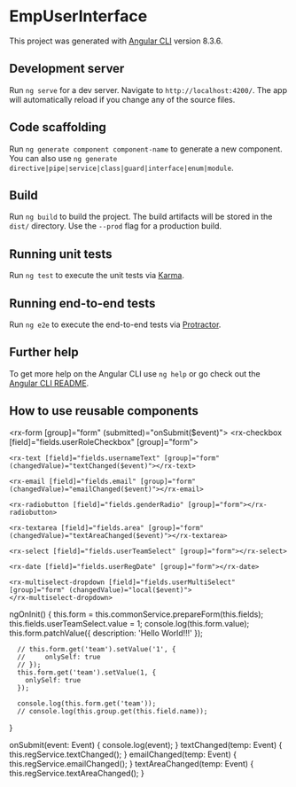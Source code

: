 # EmpUserInterface

This project was generated with [Angular CLI](https://github.com/angular/angular-cli) version 8.3.6.

## Development server

Run `ng serve` for a dev server. Navigate to `http://localhost:4200/`. The app will automatically reload if you change any of the source files.

## Code scaffolding

Run `ng generate component component-name` to generate a new component. You can also use `ng generate directive|pipe|service|class|guard|interface|enum|module`.

## Build

Run `ng build` to build the project. The build artifacts will be stored in the `dist/` directory. Use the `--prod` flag for a production build.

## Running unit tests

Run `ng test` to execute the unit tests via [Karma](https://karma-runner.github.io).

## Running end-to-end tests

Run `ng e2e` to execute the end-to-end tests via [Protractor](http://www.protractortest.org/).

## Further help

To get more help on the Angular CLI use `ng help` or go check out the [Angular CLI README](https://github.com/angular/angular-cli/blob/master/README.md).

## How to use reusable components

<rx-form [group]="form" (submitted)="onSubmit($event)">
    <rx-checkbox [field]="fields.userRoleCheckbox" [group]="form"></rx-checkbox>

    <rx-text [field]="fields.usernameText" [group]="form" (changedValue)="textChanged($event)"></rx-text>

    <rx-email [field]="fields.email" [group]="form" (changedValue)="emailChanged($event)"></rx-email>

    <rx-radiobutton [field]="fields.genderRadio" [group]="form"></rx-radiobutton>

    <rx-textarea [field]="fields.area" [group]="form" (changedValue)="textAreaChanged($event)"></rx-textarea>

    <rx-select [field]="fields.userTeamSelect" [group]="form"></rx-select>

    <rx-date [field]="fields.userRegDate" [group]="form"></rx-date>
    
    <rx-multiselect-dropdown [field]="fields.userMultiSelect" [group]="form" (changedValue)="local($event)">
    </rx-multiselect-dropdown> 
</rx-form>

ngOnInit() {
      this.form = this.commonService.prepareForm(this.fields);
      this.fields.userTeamSelect.value = 1;
      console.log(this.form.value);
      this.form.patchValue({
          description: 'Hello World!!!'
      });

      // this.form.get('team').setValue('1', {
      //     onlySelf: true
      // });
      this.form.get('team').setValue(1, {
        onlySelf: true
      });

      console.log(this.form.get('team'));
      // console.log(this.group.get(this.field.name));
  }

  onSubmit(event: Event) {
    console.log(event);
  }
  textChanged(temp: Event) {
    this.regService.textChanged();
  }
  emailChanged(temp: Event) {
    this.regService.emailChanged();
  }
  textAreaChanged(temp: Event) {
    this.regService.textAreaChanged();
  }
